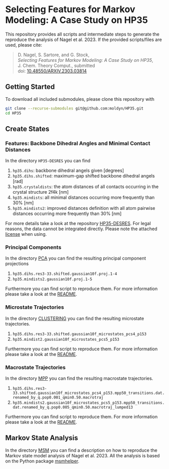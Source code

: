# Selecting Features for Markov Modeling: A Case Study on HP35
This repository provides all scripts and intermediate steps to generate the
reproduce the analysis of Nagel et al. 2023. If the provided scripts/files are
used, please cite:
> D. Nagel, S. Sartore, and G. Stock,  
> *Selecting Features for Markov Modeling: A Case Study on HP35*,  
> J. Chem. Theory Comput., submitted  
> doi: [10.48550/ARXIV.2303.03814](https://doi.org/10.48550/ARXIV.2303.03814)

## Getting Started
To download all included submodules, please clone this repository with
```bash
git clone --recurse-submodules git@github.com:moldyn/HP35.git
cd HP35
```
## Create States
### Features: Backbone Dihedral Angles and Minimal Contact Distances
In the directory `HP35-DESRES` you can find

1. `hp35.dihs`: backbone dihedral angels given [degrees]
1. `hp35.dihs.shifted`: maximum-gap shifted backbone dihedral angels [rad]
1. `hp35.crystaldists`: the atom distances of all contacts occurring in the crystal structure 2f4k [nm]
1. `hp35.mindists`: all minimal distances occurring more frequently than 30% [nm]
1. `hp35.mindists2`: improved distances definition with all atom pairwise distances occurring more frequently than 30% [nm]

For more details take a look at the repository
[HP35-DESRES](https://github.com/moldyn/HP35-DESRES). For legal reasons, the
data cannot be integrated directly. Please note the attached
[license](https://github.com/moldyn/HP35-DESRES/blob/main/LICENSE.txt) when
using.

### Principal Components
In the directory [PCA](PCA) you can find the resulting principal component projections

1. `hp35.dihs.res3-33.shifted.gaussian10f.proj.1-4`
1. `hp35.mindists2.gaussian10f.proj.1-5`

Furthermore you can find script to reproduce them. For more information please
take a look at the [README](PCA).

### Microstate Trajectories
In the directory [CLUSTERING](CLUSTERING) you can find the resulting microstate trajectories.
1. `hp35.dihs.res3-33.shifted.gaussian10f_microstates_pcs4_p153`
1. `hp35.mindist2.gaussian10f_microstates_pcs5_p153`

Furthermore you can find script to reproduce them. For more information please
take a look at the [README](CLUSTERING).


### Macrostate Trajectories
In the directory [MPP](MPP) you can find the resulting macrostate trajectories.
1. `hp35.dihs.res3-33.shifted.gaussian10f_microstates_pcs4_p153.mpp50_transitions.dat.renamed_by_q.pop0.001_qmin0.50.macrotraj`
1. `hp35.mindists2.gaussian10f_microstates_pcs5_p153.mpp50_transitions.dat.renamed_by_q.pop0.005_qmin0.50.macrotraj_lumped13`

Furthermore you can find script to reproduce them. For more information please
take a look at the [README](MPP).


## Markov State Analysis
In the directory [MSM](MSM) you can find a description on how to reproduce the
Markov state model analysis of Nagel et al. 2023. All the analysis is based on
the Python package [msmhelper](https://moldyn.github.io/msmhelper/).
